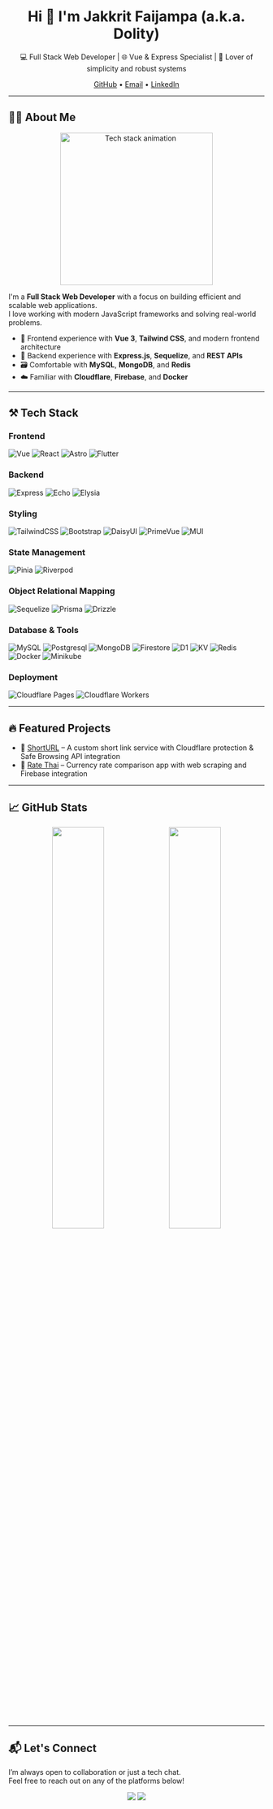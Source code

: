 <h1 align="center">Hi 👋 I'm Jakkrit Faijampa (a.k.a. Dolity)</h1>

<p align="center">
  💻 Full Stack Web Developer | 🌐 Vue & Express Specialist | 🚀 Lover of simplicity and robust systems
</p>

<p align="center">
  <a href="https://github.com/Dolity">GitHub</a> • 
  <a href="mailto:jakkrit.fai@gmail.com">Email</a> • 
  <a href="https://www.linkedin.com/in/jakkrit-faijampa-96117325b" target="_blank">LinkedIn</a>
</p>

---

## 🧑‍💻 About Me
<p align="center">
  <img src="https://media.giphy.com/media/ZVik7pBtu9dNS/giphy.gif" width="300" alt="Tech stack animation">
</p>

I'm a **Full Stack Web Developer** with a focus on building efficient and scalable web applications.  
I love working with modern JavaScript frameworks and solving real-world problems.

- 🧠 Frontend experience with **Vue 3**, **Tailwind CSS**, and modern frontend architecture  
- 🔧 Backend experience with **Express.js**, **Sequelize**, and **REST APIs**  
- 🗃️ Comfortable with **MySQL**, **MongoDB**, and **Redis**  
- ☁️ Familiar with **Cloudflare**, **Firebase**, and **Docker**

---

## ⚒️ Tech Stack

### Frontend
![Vue](https://img.shields.io/badge/Vue-35495e?style=flat&logo=vue.js&logoColor=4FC08D)
![React](https://img.shields.io/badge/React-20232A?style=flat&logo=react&logoColor=61DAFB)
![Astro](https://img.shields.io/badge/Astro-000000?style=flat&logo=astro&logoColor=white)
![Flutter](https://img.shields.io/badge/Flutter-4CAF50?style=flat&logo=flutter&logoColor=white)

### Backend
![Express](https://img.shields.io/badge/Express-000000?style=flat&logo=express&logoColor=white)
![Echo](https://img.shields.io/badge/Echo-00ADD8?style=flat&logo=go&logoColor=white)
![Elysia](https://img.shields.io/badge/Elysia-%23007ACC?style=flat&logo=typescript&logoColor=white)

### Styling
![TailwindCSS](https://img.shields.io/badge/TailwindCSS-06B6D4?style=flat&logo=tailwind-css&logoColor=white)
![Bootstrap](https://img.shields.io/badge/Bootstrap-563d7c?style=flat&logo=bootstrap&logoColor=white)
![DaisyUI](https://img.shields.io/badge/DaisyUI-FF69B4?style=flat)
![PrimeVue](https://img.shields.io/badge/PrimeVue-42b883?style=flat&logo=primefaces&logoColor=white)
![MUI](https://img.shields.io/badge/MUI-007FFF?style=flat&logo=mui&logoColor=white)

### State Management
![Pinia](https://img.shields.io/badge/Pinia-ffe78c?style=flat&logo=pinia&logoColor=white)
![Riverpod](https://img.shields.io/badge/Riverpod-4CAF50?style=flat)

### Object Relational Mapping
![Sequelize](https://img.shields.io/badge/Sequelize-52B0E7?style=flat&logo=sequelize&logoColor=white)
![Prisma](https://img.shields.io/badge/Prisma-2D3748?style=flat&logo=prisma&logoColor=white)
![Drizzle](https://img.shields.io/badge/-Drizzle-C5F74F?style=flat&logo=drizzle&logoColor=white)

### Database & Tools
![MySQL](https://img.shields.io/badge/MySQL-00758F?style=flat&logo=mysql&logoColor=white)
![Postgresql](https://img.shields.io/badge/PostgreSQL-316192?logo=postgresql&logoColor=white)
![MongoDB](https://img.shields.io/badge/MongoDB-47A248?style=flat&logo=mongodb&logoColor=white)
![Firestore](https://img.shields.io/badge/Firestore-FFA000?style=flat&logo=firebase&logoColor=white)
![D1](https://img.shields.io/badge/Cloudflare%20D1-F38020?style=flat&logo=cloudflare&logoColor=white)
![KV](https://img.shields.io/badge/Cloudflare%20KV-F38020?style=flat&logo=cloudflare&logoColor=white)
![Redis](https://img.shields.io/badge/Redis-DC382D?style=flat&logo=redis&logoColor=white)
![Docker](https://img.shields.io/badge/Docker-2496ED?style=flat&logo=docker&logoColor=white)
![Minikube](https://img.shields.io/badge/Minikube-183A9E?style=flat-square&logo=Kubernetes&logoColor=white)

### Deployment
![Cloudflare Pages](https://img.shields.io/badge/Cloudflare%20Pages-F38020?style=flat&logo=cloudflare&logoColor=white)
![Cloudflare Workers](https://img.shields.io/badge/Cloudflare%20Workers-F38020?style=flat&logo=cloudflare&logoColor=white)

---

## 🔥 Featured Projects

- 🔗 [ShortURL](https://github.com/Dolity/front-link-sharing) – A custom short link service with Cloudflare protection & Safe Browsing API integration  
- 💱 [Rate Thai](https://github.com/Dolity/flutter-rate-thai) – Currency rate comparison app with web scraping and Firebase integration

---

## 📈 GitHub Stats

<p align="center">
  <img src="https://github-readme-stats.vercel.app/api?username=Dolity&show_icons=true&theme=radical" width="45%" />
  <img src="https://github-readme-stats.vercel.app/api/top-langs/?username=Dolity&layout=compact&theme=radical" width="45%" />
</p>

---

## 📬 Let's Connect

I’m always open to collaboration or just a tech chat.  
Feel free to reach out on any of the platforms below!

<p align="center">
  <a href="https://www.linkedin.com/in/jakkrit-faijampa-96117325b"><img src="https://img.shields.io/badge/LinkedIn-0A66C2?style=for-the-badge&logo=linkedin&logoColor=white"/></a>
  <a href="mailto:jakkrit.fai@gmail.com"><img src="https://img.shields.io/badge/Email-D14836?style=for-the-badge&logo=gmail&logoColor=white"/></a>
</p>
